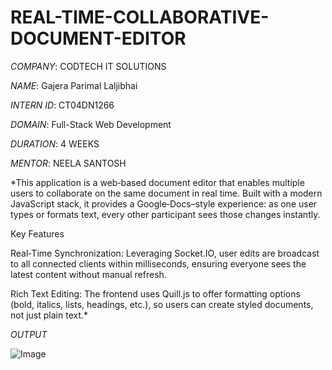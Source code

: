 # REAL-TIME-COLLABORATIVE-DOCUMENT-EDITOR

*COMPANY*: CODTECH IT SOLUTIONS

*NAME*: Gajera Parimal Laljibhai

*INTERN ID*: CT04DN1266

*DOMAIN*: Full-Stack Web Development

*DURATION*: 4 WEEKS

*MENTOR*: NEELA SANTOSH

*This application is a web‑based document editor that enables multiple users to collaborate on the same document in real time. Built with a modern JavaScript stack, it provides a Google‑Docs–style experience: as one user types or formats text, every other participant sees those changes instantly.

Key Features

Real‑Time Synchronization: Leveraging Socket.IO, user edits are broadcast to all connected clients within milliseconds, ensuring everyone sees the latest content without manual refresh.

Rich Text Editing: The frontend uses Quill.js to offer formatting options (bold, italics, lists, headings, etc.), so users can create styled documents, not just plain text.*

*OUTPUT*


![Image](https://github.com/user-attachments/assets/fe6d1275-c5c8-49d8-a56c-db29f66825be)
